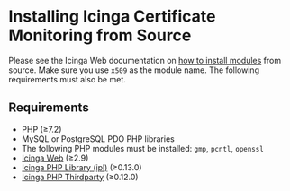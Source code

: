 # Installing Icinga Certificate Monitoring from Source

Please see the Icinga Web documentation on
[how to install modules](https://icinga.com/docs/icinga-web-2/latest/doc/08-Modules/#installation) from source.
Make sure you use `x509` as the module name. The following requirements must also be met.

## Requirements

* PHP (≥7.2)
* MySQL or PostgreSQL PDO PHP libraries
* The following PHP modules must be installed: `gmp`, `pcntl`, `openssl`
* [Icinga Web](https://github.com/Icinga/icingaweb2) (≥2.9)
* [Icinga PHP Library (ipl)](https://github.com/Icinga/icinga-php-library) (≥0.13.0)
* [Icinga PHP Thirdparty](https://github.com/Icinga/icinga-php-thirdparty) (≥0.12.0)

<!-- {% include "02-Installation.md" %} -->
